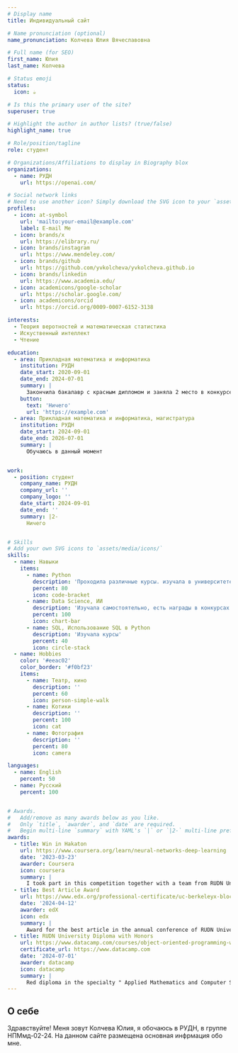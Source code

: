 ```yaml
---
# Display name
title: Индивидуальный сайт

# Name pronunciation (optional)
name_pronunciation: Колчева Юлия Вячеславовна

# Full name (for SEO)
first_name: Юлия
last_name: Колчева

# Status emoji
status:
  icon: ☕️

# Is this the primary user of the site?
superuser: true

# Highlight the author in author lists? (true/false)
highlight_name: true

# Role/position/tagline
role: студент

# Organizations/Affiliations to display in Biography blox
organizations:
  - name: РУДН
    url: https://openai.com/

# Social network links
# Need to use another icon? Simply download the SVG icon to your `assets/media/icons/` folder.
profiles:
  - icon: at-symbol
    url: 'mailto:your-email@example.com'
    label: E-mail Me
  - icon: brands/x
    url: https://elibrary.ru/
  - icon: brands/instagram
    url: https://www.mendeley.com/
  - icon: brands/github
    url: https://github.com/yvkolcheva/yvkolcheva.github.io
  - icon: brands/linkedin
    url: https://www.academia.edu/
  - icon: academicons/google-scholar
    url: https://scholar.google.com/
  - icon: academicons/orcid
    url: https://orcid.org/0009-0007-6152-3138

interests:
  - Теория веротностей и математическая статистика
  - Искуственный интеллект
  - Чтение

education:
  - area: Прикладная математика и информатика
    institution: РУДН
    date_start: 2020-09-01
    date_end: 2024-07-01
    summary: |
      Закончила бакалавр с красным дипломом и заняла 2 место в конкурсе лучших дипломных работ.
    button:
      text: 'Ничего'
      url: 'https://example.com'
  - area: Прикладная математика и информатика, магистратура
    institution: РУДН
    date_start: 2024-09-01
    date_end: 2026-07-01
    summary: |
      Обучаюсь в данный момент


work:
  - position: студент
    company_name: РУДН
    company_url: ''
    company_logo: ''
    date_start: 2024-09-01
    date_end: ''
    summary: |2-
      Ничего


# Skills
# Add your own SVG icons to `assets/media/icons/`
skills:
  - name: Навыки
    items:
      - name: Python
        description: 'Проходила различные курсы. изучала в университете'
        percent: 80
        icon: code-bracket
      - name: Data Science, ИИ
        description: 'Изучала самостоятельно, есть награды в конкурсах'
        percent: 100
        icon: chart-bar
      - name: SQL, Использование SQL в Python 
        description: 'Изучала курсы'
        percent: 40
        icon: circle-stack
  - name: Hobbies
    color: '#eeac02'
    color_border: '#f0bf23'
    items:
      - name: Театр, кино
        description: ''
        percent: 60
        icon: person-simple-walk
      - name: Котики
        description: ''
        percent: 100
        icon: cat
      - name: Фотография
        description: ''
        percent: 80
        icon: camera

languages:
  - name: English
    percent: 50
  - name: Русский
    percent: 100


# Awards.
#   Add/remove as many awards below as you like.
#   Only `title`, `awarder`, and `date` are required.
#   Begin multi-line `summary` with YAML's `|` or `|2-` multi-line prefix and indent 2 spaces below.
awards:
  - title: Win in Hakaton
    url: https://www.coursera.org/learn/neural-networks-deep-learning
    date: '2023-03-23'
    awarder: Coursera
    icon: coursera
    summary: |
      I took part in this competition together with a team from RUDN University and we took first place, receiving gratitude from the rector.
  - title: Best Article Award
    url: https://www.edx.org/professional-certificate/uc-berkeleyx-blockchain-fundamentals
    date: '2024-04-12'
    awarder: edX
    icon: edx
    summary: |
      Award for the best article in the annual conference of RUDN University 2024.
  - title: RUDN University Diploma with Honors
    url: https://www.datacamp.com/courses/object-oriented-programming-with-s3-and-r6-in-r
    certificate_url: https://www.datacamp.com
    date: '2024-07-01'
    awarder: datacamp
    icon: datacamp
    summary: |
      Red diploma in the specialty " Applied Mathematics and Computer Science ".
---
```


## О себе
Здравствуйте! Меня зовут Колчева Юлия, я обочаюсь в РУДН, в группе НПМмд-02-24. На данном сайте размещена основная инфрмация обо мне. 
